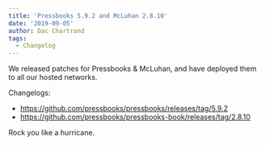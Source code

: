 ```yaml
---
title: 'Pressbooks 5.9.2 and McLuhan 2.8.10'
date: '2019-09-05'
author: Dac Chartrand
tags:
  - Changelog
---
```


We released patches for Pressbooks & McLuhan, and have deployed them to all our hosted
networks.

Changelogs:

- <https://github.com/pressbooks/pressbooks/releases/tag/5.9.2>
- <https://github.com/pressbooks/pressbooks-book/releases/tag/2.8.10>

Rock you like a hurricane.
